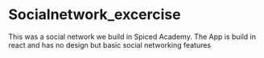 # Socialnetwork_excercise
This was a social network we build in Spiced Academy.
The App is build in react and has no design but basic social networking features
